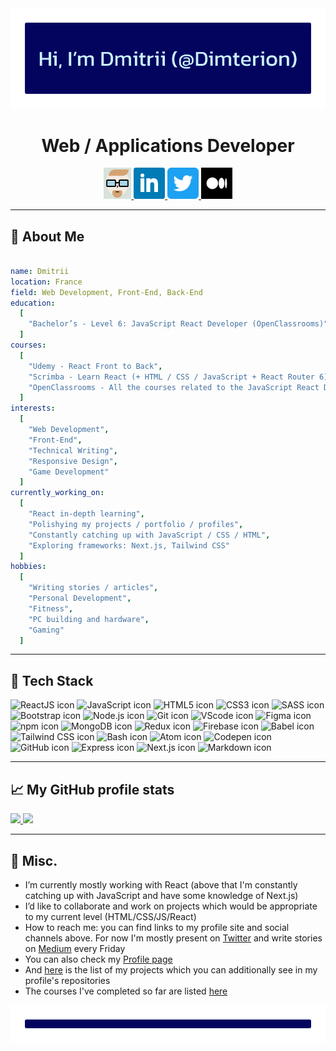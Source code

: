 <div align="center">
  <img src="https://raw.githubusercontent.com/Dimterion/Dimterion/main/GitHub_profile_header.png" alt="Header with the name - Dimterion." />
</div>

<h1 align="center">Web / Applications Developer</h1>

<div align="center">
  <a href="https://dimterion.github.io/">
    <img height="50" src="https://raw.githubusercontent.com/Dimterion/Dimterion/main/avatar_css.png" alt="Dimterion Profile site icon" />
  </a>
  <a href="https://www.linkedin.com/in/dmitrii-p/">
    <img height="50" src="https://raw.githubusercontent.com/Dimterion/Dimterion/main/317725_linkedin_social_icon.png" alt="LinkedIn icon" />
  </a>
  <a href="https://twitter.com/Dimterion/">
    <img height="50" src="https://raw.githubusercontent.com/Dimterion/Dimterion/main/5296516_tweet_twitter_twitter%20logo_icon.png" alt="Twitter icon" />
  </a>
  <a href="https://medium.com/@dimterion/">
    <img height="50" src="https://raw.githubusercontent.com/Dimterion/Dimterion/main/medium_m_icon.png" alt="Medium icon" />
  </a>
</div>

---

<h2>👀 About Me</h2>

```yaml

name: Dmitrii
location: France
field: Web Development, Front-End, Back-End
education:
  [
    "Bachelor’s - Level 6: JavaScript React Developer (OpenClassrooms)"
  ]
courses:
  [
    "Udemy - React Front to Back",
    "Scrimba - Learn React (+ HTML / CSS / JavaScript + React Router 6)",
    "OpenClassrooms - All the courses related to the JavaScript React Developer training program"
  ]
interests:
  [
    "Web Development",
    "Front-End",
    "Technical Writing",
    "Responsive Design",
    "Game Development"
  ]
currently_working_on:
  [
    "React in-depth learning",
    "Polishying my projects / portfolio / profiles",
    "Constantly catching up with JavaScript / CSS / HTML",
    "Exploring frameworks: Next.js, Tailwind CSS"
  ]
hobbies:
  [
    "Writing stories / articles",
    "Personal Development",
    "Fitness",
    "PC building and hardware",
    "Gaming"
  ]

```

---

<h2>🔧 Tech Stack</h2>
<div align="left">
  <img src="https://cdn.jsdelivr.net/gh/devicons/devicon/icons/react/react-original-wordmark.svg" alt="ReactJS icon" width="50" height="50" />
  <img src="https://cdn.jsdelivr.net/gh/devicons/devicon/icons/javascript/javascript-original.svg" alt="JavaScript icon" width="50" height="50" />
  <img src="https://cdn.jsdelivr.net/gh/devicons/devicon/icons/html5/html5-plain-wordmark.svg" alt="HTML5 icon" width="50" height="50" />
  <img src="https://cdn.jsdelivr.net/gh/devicons/devicon/icons/css3/css3-plain-wordmark.svg" alt="CSS3 icon" width="50" height="50" />
  <img src="https://cdn.jsdelivr.net/gh/devicons/devicon/icons/sass/sass-original.svg" alt="SASS icon" width="50" height="50" />
  <img src="https://cdn.jsdelivr.net/gh/devicons/devicon/icons/bootstrap/bootstrap-original-wordmark.svg" alt="Bootstrap icon" width="50" height="50" />
  <img src="https://cdn.jsdelivr.net/gh/devicons/devicon/icons/nodejs/nodejs-plain-wordmark.svg" alt="Node.js icon" width="50" height="50" />
  <img src="https://cdn.jsdelivr.net/gh/devicons/devicon/icons/git/git-plain-wordmark.svg" alt="Git icon" width="50" height="50" />
  <img src="https://cdn.jsdelivr.net/gh/devicons/devicon/icons/vscode/vscode-original-wordmark.svg" alt="VScode icon" width="50" height="50" />
  <img src="https://cdn.jsdelivr.net/gh/devicons/devicon/icons/figma/figma-original.svg" alt="Figma icon" width="50" height="50" />
  <img src="https://cdn.jsdelivr.net/gh/devicons/devicon/icons/npm/npm-original-wordmark.svg" alt="npm icon" width="50" height="50" />
  <img src="https://cdn.jsdelivr.net/gh/devicons/devicon/icons/mongodb/mongodb-plain-wordmark.svg" alt="MongoDB icon" width="50" height="50" />
  <img src="https://cdn.jsdelivr.net/gh/devicons/devicon/icons/redux/redux-original.svg" alt="Redux icon" width="50" height="50" />
  <img src="https://cdn.jsdelivr.net/gh/devicons/devicon/icons/firebase/firebase-plain-wordmark.svg" alt="Firebase icon" width="50" height="50" />
  <img src="https://cdn.jsdelivr.net/gh/devicons/devicon/icons/babel/babel-original.svg" alt="Babel icon" width="50" height="50" />
  <img src="https://cdn.jsdelivr.net/gh/devicons/devicon/icons/tailwindcss/tailwindcss-original-wordmark.svg" alt="Tailwind CSS icon" width="50" height="50" />
  <img src="https://cdn.jsdelivr.net/gh/devicons/devicon/icons/bash/bash-original.svg" alt="Bash icon" width="50" height="50" />
  <img src="https://cdn.jsdelivr.net/gh/devicons/devicon/icons/atom/atom-original-wordmark.svg" alt="Atom icon" width="50" height="50" />
  <img src="https://cdn.jsdelivr.net/gh/devicons/devicon/icons/codepen/codepen-original-wordmark.svg" alt="Codepen icon" width="50" height="50" />
  <img src="https://cdn.jsdelivr.net/gh/devicons/devicon/icons/github/github-original-wordmark.svg" alt="GitHub icon" width="50" height="50" />
  <img src="https://cdn.jsdelivr.net/gh/devicons/devicon/icons/express/express-original.svg" alt="Express icon" width="50" height="50" />
  <img src="https://cdn.jsdelivr.net/gh/devicons/devicon/icons/nextjs/nextjs-original-wordmark.svg" alt="Next.js icon" width="50" height="50" />
  <img src="https://cdn.jsdelivr.net/gh/devicons/devicon/icons/markdown/markdown-original.svg" alt="Markdown icon" width="50" height="50" />
</div>

---

<h2>📈 My GitHub profile stats</h2>
<a href="https://github.com/Dimterion?tab=repositories">
  <img height="180em" src="https://github-readme-stats.zohan.tech/api?username=dimterion&theme=react&show_icons=true" />
</a>
<a href="https://dimterion.github.io/">
  <img height="180em" src="https://github-readme-stats.zohan.tech/api/top-langs/?username=dimterion&theme=react&layout=compact" />
</a>

---

<h2>📝 Misc.</h2>

- I’m currently mostly working with React (above that I'm constantly catching up with JavaScript and have some knowledge of Next.js)
- I’d like to collaborate and work on projects which would be appropriate to my current level (HTML/CSS/JS/React)
- How to reach me: you can find links to my profile site and social channels above. For now I'm mostly present on [Twitter](https://twitter.com/Dimterion) and write stories on [Medium](https://medium.com/@dimterion) every Friday
- You can also check my [Profile page](https://dimterion.github.io/)
- And [here](https://portfolio-site-dimterion.vercel.app/projects) is the list of my projects which you can additionally see in my profile's repositories
- The courses I've completed so far are listed [here](https://portfolio-site-dimterion.vercel.app/studies)

<div align="center">
  <img src="https://raw.githubusercontent.com/Dimterion/Dimterion/main/GitHub_profile_footer.png" alt="Footer line." />
</div>
